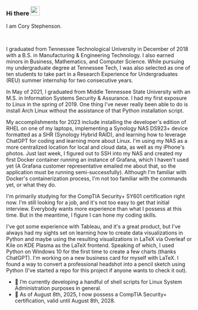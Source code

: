 ### Hi there <img src="https://media.giphy.com/media/hvRJCLFzcasrR4ia7z/giphy.gif" width="25px">
I am Cory Stephenson.

<br />

I graduated from Tennessee Technological University in December of 2018 with a B.S. in Manufacturing & Engineering Technology. I also earned minors in Business, Mathematics, and Computer Science. While pursuing my undergraduate degree at Tennessee Tech, I was also selected as one of ten students to take part in a Research Experience for Undergraduates (REU) summer internship for two consecutive years.

In May of 2021, I graduated from Middle Tennessee State University with an M.S. in Information Systems Security & Assurance. I had my first exposure to Linux in the spring of 2019. One thing I've never really been able to do is install Arch Linux without the assistance of that Python installation script.

My accomplishments for 2023 include installing the developer's edition of RHEL on one of my laptops, implementing a Synology NAS DS923+ device formatted as a SHR (Synology Hybrid RAID), and learning how to leverage ChatGPT for coding and learning more about Linux. I'm using my NAS as a more centralized location for local and cloud data, as well as my iPhone's photos. Just last week, I figured out to SSH into my NAS and created my first Docker container running an instance of Grafana, which I haven't used yet (A Grafana customer representative emailed me about that, so the application must be running semi-successfully). Although I'm familiar with Docker's containerization process, I'm not too familiar with the commands yet, or what they do.

I'm primarily studying for the CompTIA Security+ SY601 certification right now. I'm still looking for a job, and it's not too easy to get that initial interview. Everybody wants more experience than what I possess at this time. But in the meantime, I figure I can hone my coding skills.

I've got some experience with Tableau, and it's a great product, but I've always had my sights set on learning how to create data visualizations in Python and maybe using the resulting visualizations in LaTeX via Overleaf or Kile on KDE Plasma as the LaTeX frontend. Speaking of which, I used Python on Windows 10 for the first time to create a few charts (thanks ChatGPT). I'm working on a new business card for myself with LaTeX. I found a way to convert a professional headshot into a pencil sketch using Python (I've started a repo for this project if anyone wants to check it out).



- 🔭 I’m currently developing a handful of shell scripts for Linux System Administration purposes in general.
- 🌱 As of August 8th, 2025, I now possess a CompTIA Security+ certification, valid until August 8th, 2028.

<div data-iframe-width="150" data-iframe-height="270" data-share-badge-id="5246c05c-3b1f-484d-98be-73978cae1f2f" data-share-badge-host="https://www.credly.com"></div><script type="text/javascript" async src="//cdn.credly.com/assets/utilities/embed.js"></script>
<!--
**coryStephenson/coryStephenson** is a ✨ _special_ ✨ repository because its `README.md` (this file) appears on your GitHub profile.

Here are some ideas to get you started:

- 🔭 I’m currently developing a handful of shell scripts for Linux System Administration purposes.
- 🌱 I’m currently learning how to use VIM
- 👯 I’m looking to collaborate on ...
- 🤔 I’m looking for help with ...
- 💬 Ask me about ...
- 📫 How to reach me: ...
- 😄 Pronouns: ...
- ⚡ Fun fact: ...
-->
